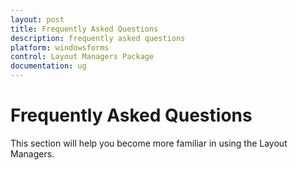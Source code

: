```yaml
---
layout: post
title: Frequently Asked Questions
description: frequently asked questions
platform: windowsforms
control: Layout Managers Package
documentation: ug
---
```

# Frequently Asked Questions

This section will help you become more familiar in using the Layout Managers.